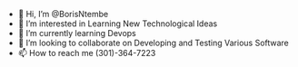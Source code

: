 - 👋 Hi, I’m @BorisNtembe
- 👀 I’m interested in Learning New Technological Ideas
- 🌱 I’m currently learning Devops
- 💞️ I’m looking to collaborate on Developing and Testing Various Software
- 📫 How to reach me  (301)-364-7223

<!---
BorisNtembe/BorisNtembe is a ✨ special ✨ repository because its `README.md` (this file) appears on your GitHub profile.
You can click the Preview link to take a look at your changes.
--->
